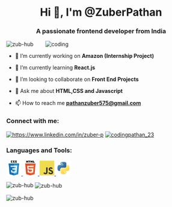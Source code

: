 <h1 align="center">Hi 👋, I'm @ZuberPathan</h1>
<h3 align="center">A passionate frontend developer from India</h3>
<img align="right" width=400 alt="coding" src="https://iconscout.com/lottie/web-development-6599178"
<p align="left"> <img src="https://komarev.com/ghpvc/?username=zub-hub&label=Profile%20views&color=0e75b6&style=flat" alt="zub-hub" /> </p>

- 🔭 I’m currently working on **Amazon (Internship Project)**

- 🌱 I’m currently learning **React.js**

- 👯 I’m looking to collaborate on **Front End Projects**

- 💬 Ask me about **HTML,CSS and Javascript**

- 📫 How to reach me **pathanzuber575@gmail.com**

<h3 align="left">Connect with me:</h3>
<p align="left">
<a href="https://linkedin.com/in/https://www.linkedin.com/in/zuber-p" target="blank"><img align="center" src="https://raw.githubusercontent.com/rahuldkjain/github-profile-readme-generator/master/src/images/icons/Social/linked-in-alt.svg" alt="https://www.linkedin.com/in/zuber-p" height="30" width="40" /></a>
<a href="https://instagram.com/codingpathan_23" target="blank"><img align="center" src="https://raw.githubusercontent.com/rahuldkjain/github-profile-readme-generator/master/src/images/icons/Social/instagram.svg" alt="codingpathan_23" height="30" width="40" /></a>
</p>

<h3 align="left">Languages and Tools:</h3>
<p align="left"> <a href="https://www.w3schools.com/css/" target="_blank" rel="noreferrer"> <img src="https://raw.githubusercontent.com/devicons/devicon/master/icons/css3/css3-original-wordmark.svg" alt="css3" width="40" height="40"/> </a> <a href="https://www.w3.org/html/" target="_blank" rel="noreferrer"> <img src="https://raw.githubusercontent.com/devicons/devicon/master/icons/html5/html5-original-wordmark.svg" alt="html5" width="40" height="40"/> </a> <a href="https://developer.mozilla.org/en-US/docs/Web/JavaScript" target="_blank" rel="noreferrer"> <img src="https://raw.githubusercontent.com/devicons/devicon/master/icons/javascript/javascript-original.svg" alt="javascript" width="40" height="40"/> </a> <a href="https://www.python.org" target="_blank" rel="noreferrer"> <img src="https://raw.githubusercontent.com/devicons/devicon/master/icons/python/python-original.svg" alt="python" width="40" height="40"/> </a> </p>

<p><img align="left" src="https://github-readme-stats.vercel.app/api/top-langs?username=zub-hub&show_icons=true&locale=en&layout=compact" alt="zub-hub" /></p>

<p>&nbsp;<img align="center" src="https://github-readme-stats.vercel.app/api?username=zub-hub&show_icons=true&locale=en" alt="zub-hub" /></p>

<p><img align="center" src="https://github-readme-streak-stats.herokuapp.com/?user=zub-hub&" alt="zub-hub" /></p>
